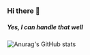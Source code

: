 ### Hi there 👋
##### Yes, I can handle that well

![Anurag's GitHub stats](https://github-readme-stats.vercel.app/api?username=sonicce99&show_icons=true&theme=merko)
